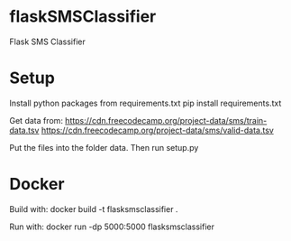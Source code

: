 # flaskSMSClassifier
 Flask SMS Classifier

# Setup
Install python packages from requirements.txt
pip install requirements.txt

Get data from:
https://cdn.freecodecamp.org/project-data/sms/train-data.tsv
https://cdn.freecodecamp.org/project-data/sms/valid-data.tsv

Put the files into the folder data. Then run setup.py

# Docker
Build with:
docker build -t flasksmsclassifier .

Run with:
docker run -dp 5000:5000 flasksmsclassifier